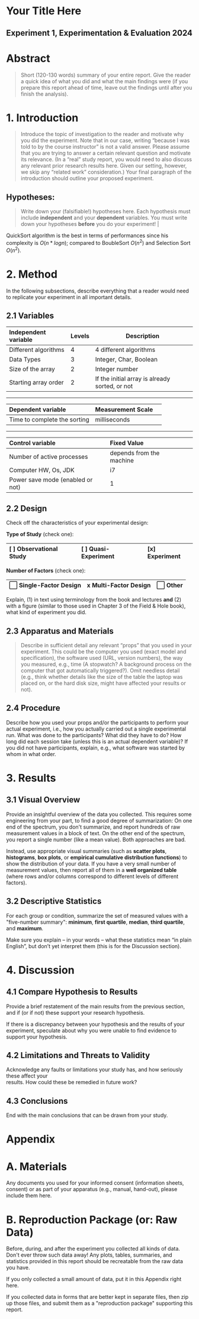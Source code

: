 # Your Title Here

## Experiment 1, Experimentation & Evaluation 2024

# Abstract

> Short (120-130 words) summary of your entire report. Give the reader a quick idea of what you did and what the main findings were (if you prepare this report ahead of time, leave out the findings until after you finish the analysis).

# 1\. Introduction

> Introduce the topic of investigation to the reader and motivate why you did the experiment. Note that in our case, writing “because I was told to by the course instructor” is not a valid answer. Please assume that you are trying to answer a certain relevant question and motivate its relevance. (In a “real” study report, you would need to also discuss any relevant prior research results here. Given our setting, however, we skip any “related work” consideration.) Your final paragraph of the introduction should outline your proposed experiment.

Hypotheses:
---
> Write down your (falsifiable\!) hypotheses here. Each hypothesis must include **independent** and your **dependent** variables. You must write down your hypotheses **before** you do your experiment\! |

QuickSort algorithm is the best in terms of performances since his complexity is $O(n*logn)$; compared to BoubleSort $O(n^2)$ and Selection Sort $O(n^2)$.

# 2\. Method

In the following subsections, describe everything that a reader would need to replicate your experiment in all important details.

## 2.1 Variables

| Independent variable | Levels | Description |
| :---- | :---- | ----- |
| Different algorithms | 4 | 4 different algorithms |
| Data Types | 3 | Integer, Char, Boolean|
| Size of the array | 2 | Integer number |
| Starting array order | 2 | If the initial array is already sorted, or not |

---

| Dependent variable | Measurement Scale |  |
| :---- | :---- | ----- |
| Time to complete the sorting | milliseconds |  |

---

| Control variable | Fixed Value |  |
| :---- | :---- | ----- |
| Number of active processes | depends from the machine | |
| Computer HW, Os, JDK | i7 | |
| Power save mode (enabled or not) | 1 | |


## 2.2 Design

Check off the characteristics of your experimental design:

**Type of Study** (check one):

| [ ] Observational Study | [ ] Quasi-Experiment | [x] Experiment |
| :---- | :---- | :---- |

**Number of Factors** (check one):

| ⃞   Single-Factor Design | x   Multi-Factor Design | ⃞   Other |
| :---- | :---- | :---- |

Explain, (1) in text using terminology from the book and lectures **and** (2) with a figure (similar to those used in Chapter 3 of the Field & Hole book), what kind of experiment you did.

## 2.3 Apparatus and Materials

> Describe in sufficient detail any relevant “props” that you used in your experiment. This could be the computer you used (exact model and specification), the software used (URL, version numbers), the way you measured, e.g., time (A stopwatch? A background process on the computer that got automatically triggered?). Omit needless detail (e.g., think whether details like the size of the table the laptop was placed on, or the hard disk size, might have affected your results or not).




## 2.4 Procedure

Describe how you used your props and/or the participants to perform your actual experiment, i.e., how you actually carried out a single experimental run. What was done to the participants? What did they have to do? How long did each session take (unless this is an actual dependent variable)? If you did not have participants, explain, e.g., what software was started by whom in what order.

# 3\. Results

## 3.1 Visual Overview

Provide an insightful overview of the data you collected. This requires some engineering from your part, to find a good degree of summarization: On one end of the spectrum, you don't summarize, and report hundreds of raw measurement values in a block of text. On the other end of the spectrum, you report a single number (like a mean value). Both approaches are bad.

Instead, use appropriate visual summaries (such as **scatter plots**, **histograms**, **box plots**, or **empirical cumulative distribution functions**) to show the distribution of your data. If you have a very small number of measurement values, then report all of them in a **well organized table** (where rows and/or columns correspond to different levels of different factors).

## 3.2 Descriptive Statistics

For each group or condition, summarize the set of measured values with a "five-number summary": **minimum**, **first quartile**, **median**, **third quartile**, and **maximum**. 

Make sure you explain – in your words – what these statistics mean “in plain English”, but don’t yet interpret them (this is for the Discussion section).

# 4\. Discussion

## 4.1 Compare Hypothesis to Results

Provide a brief restatement of the main results from the previous section, and if (or if not) these support your research hypothesis.

If there is a discrepancy between your hypothesis and the results of your experiment, speculate about why you were unable to find evidence to support your hypothesis. 

## 4.2 Limitations and Threats to Validity

Acknowledge any faults or limitations your study has, and how seriously these affect your  
results. How could these be remedied in future work?

## 4.3 Conclusions

End with the main conclusions that can be drawn from your study.

# Appendix

# A. Materials

Any documents you used for your informed consent (information sheets, consent) or as part of your apparatus (e.g., manual, hand-out), please include them here.

# B. Reproduction Package (or: Raw Data)

Before, during, and after the experiment you collected all kinds of data. Don't ever throw such data away\! Any plots, tables, summaries, and statistics provided in this report should be recreatable from the raw data you have.

If you only collected a small amount of data, put it in this Appendix right here.

If you collected data in forms that are better kept in separate files, then zip up those files, and submit them as a "reproduction package" supporting this report.

